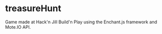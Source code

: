 treasureHunt
=========

Game made at Hack'n Jill Build'n Play using the Enchant.js framework and Mote.IO API.

